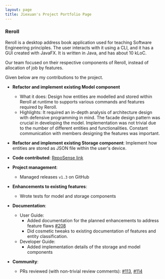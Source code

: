 ```yaml
---
layout: page
title: Jiexuan's Project Portfolio Page
---
```


### Reroll

Reroll is a desktop address book application used for teaching Software Engineering principles. The user interacts with it using a CLI, and it has a GUI created with JavaFX. It is written in Java, and has about 10 kLoC.

Our team focused on their respective components of Reroll, instead of allocation of job by features.

Given below are my contributions to the project.

* **Refactor and implement existing Model component**
    * What it does: Design how entities are modelled and stored within Reroll at runtime to supports various commands and features required by Reroll.
    * Highlights: It required an in-depth analysis of architecture design with defensive programming in mind. The facade design pattern was crucial in developing the model.
  Implementation was not trivial due to the number of different entities and functionalities. Constant communication with members designing the features was important.

* **Refactor and implement existing Storage component**: Implement how entities are stored as JSON file within the user's device.

* **Code contributed**: [RepoSense link](https://nus-cs2103-ay2223s2.github.io/tp-dashboard/?search=Jiexuan&sort=groupTitle&sortWithin=title&timeframe=commit&mergegroup=&groupSelect=groupByRepos&breakdown=true&checkedFileTypes=docs~functional-code~test-code~other&since=2023-02-17&tabOpen=true&tabType=authorship&tabAuthor=jiexuanc&tabRepo=AY2223S2-CS2103T-T15-1%2Ftp%5Bmaster%5D&authorshipIsMergeGroup=false&authorshipFileTypes=docs~functional-code~test-code~other&authorshipIsBinaryFileTypeChecked=false&authorshipIsIgnoredFilesChecked=false)

* **Project management**:
    * Managed releases `v1.3` on GitHub

* **Enhancements to existing features**:
    * Wrote tests for model and storage components

* **Documentation**:
    * User Guide:
        * Added documentation for the planned enhancements to address feature flaws [\#208](https://github.com/AY2223S2-CS2103T-T15-1/tp/pull/208)
        * Did cosmetic tweaks to existing documentation of features and entity classification.
    * Developer Guide:
        * Added implementation details of the storage and model components

* **Community**:
    * PRs reviewed (with non-trivial review comments): [\#113](https://github.com/AY2223S2-CS2103T-T15-1/tp/pull/113), [\#114](https://github.com/AY2223S2-CS2103T-T15-1/tp/pull/114)


